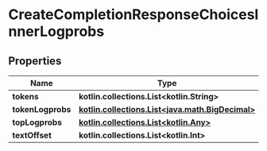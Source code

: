 
# CreateCompletionResponseChoicesInnerLogprobs

## Properties
Name | Type | Description | Notes
------------ | ------------- | ------------- | -------------
**tokens** | **kotlin.collections.List&lt;kotlin.String&gt;** |  |  [optional]
**tokenLogprobs** | [**kotlin.collections.List&lt;java.math.BigDecimal&gt;**](java.math.BigDecimal.md) |  |  [optional]
**topLogprobs** | [**kotlin.collections.List&lt;kotlin.Any&gt;**](kotlin.Any.md) |  |  [optional]
**textOffset** | **kotlin.collections.List&lt;kotlin.Int&gt;** |  |  [optional]



